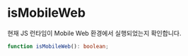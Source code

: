 # isMobileWeb

현재 JS 런타임이 Mobile Web 환경에서 실행되었는지 확인합니다.

```typescript
function isMobileWeb(): boolean;
```
